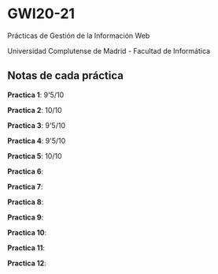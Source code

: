 # GWI20-21
Prácticas de Gestión de la Información Web

Universidad Complutense de Madrid - Facultad de Informática

## Notas de cada práctica

**Practica 1**: 9'5/10

**Practica 2**: 10/10

**Practica 3**: 9'5/10

**Practica 4**: 9'5/10

**Practica 5**: 10/10

**Practica 6**:

**Practica 7**:

**Practica 8**:

**Practica 9**:

**Practica 10**:

**Practica 11**:

**Practica 12**:
